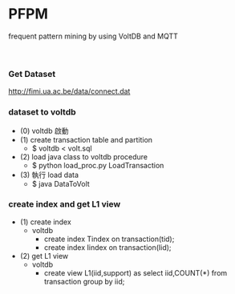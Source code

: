 # PFPM
frequent pattern mining by using VoltDB and MQTT
<br><br><br>

### Get Dataset
http://fimi.ua.ac.be/data/connect.dat


### dataset to voltdb
- (0) voltdb 啟動 <br>
- (1) create transaction table and partition <br>
  * $ voltdb < volt.sql <br>
- (2) load java class to voltdb procedure <br>
  * $ python load_proc.py LoadTransaction
- (3) 執行 load data<br>
  * $ java DataToVolt <br>
  
### create index and get L1 view
- (1) create index 
  * voltdb
    * create index Tindex on transaction(tid);
    * create index Iindex on transaction(Iid);
- (2) get L1 view
  * voltdb
    * create view L1(iid,support) as select iid,COUNT(*) from transaction group by iid;
